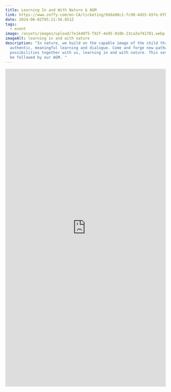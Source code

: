 ```yaml
---
title: Learning In and With Nature & AGM
link: https://www.zeffy.com/en-CA/ticketing/9dda98c1-fc90-4455-b5fe-0fbe7627fb76
date: 2024-06-02T05:21:56.851Z
tags:
  - event
image: /assets/images/upload/7e1440f5-f92f-4e95-910b-23ca3a741701.webp
imageAlt: learning in and with nature
description: "In nature, we build on the capable image of the child through
  authentic, meaningful learning and dialogue. Come and forge new pathways of
  possibilities together with us, learning in and with nature. This session will
  be followed by our AGM. "
---
```

<div style="position:relative;overflow:hidden;width:100%;height:500px;padding-top:500px"><iframe title='Donation form powered by Zeffy' style='position: absolute; border: 0; top:0;left:0;bottom:0;right:0;width:100%;height:100%' src='https://www.zeffy.com/en-CA/embed/ticketing/9dda98c1-fc90-4455-b5fe-0fbe7627fb76' allowpaymentrequest allowTransparency="true"></iframe></div>